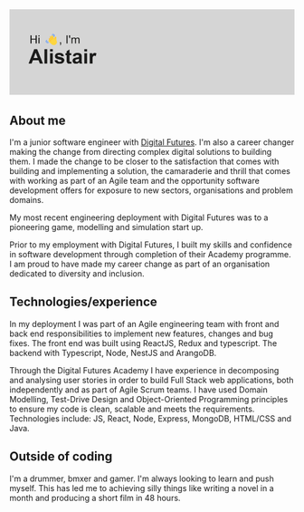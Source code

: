 <img src="https://github.com/gibbuk/gibbuk/blob/main/profile-banner-1st-name_grey.png" alt="banner that says Hi, I'm Alistair">

## About me
I'm a junior software engineer with [Digital Futures](https://digitalfutures.com/). I'm also a career changer making the change from directing complex digital solutions to building them. I made the change to be closer to the satisfaction that comes with building and implementing a solution, the camaraderie and thrill that comes with working as part of an Agile team and the opportunity software development offers for exposure to new sectors, organisations and problem domains.

My most recent engineering deployment with Digital Futures was to a pioneering game, modelling and simulation start up. 

Prior to my employment with Digital Futures, I built my skills and confidence in software development through completion of their Academy programme.  I am proud to have made my career change as part of an organisation dedicated to diversity and inclusion.
  
## Technologies/experience
In my deployment I was part of an Agile engineering team with front and back end responsibilities to implement new features, changes and bug fixes. The front end was built using ReactJS, Redux and typescript. The backend with Typescript, Node, NestJS and ArangoDB.

Through the Digital Futures Academy I have experience in decomposing and analysing user stories in order to build Full Stack web applications, both independently and as part of Agile Scrum teams. I have used Domain Modelling, Test-Drive Design and Object-Oriented Programming principles to ensure my code is clean, scalable and meets the requirements. Technologies include: JS, React, Node, Express, MongoDB, HTML/CSS and Java.

## Outside of coding
I'm a drummer, bmxer and gamer. I'm always looking to learn and push myself. This has led me to achieving silly things like writing a novel in a month and producing a short film in 48 hours.

<!--
**gibbuk/gibbuk** is a ✨ _special_ ✨ repository because its `README.md` (this file) appears on your GitHub profile.

Here are some ideas to get you started:

- 🔭 I’m currently working on ...
- 🌱 I’m currently learning ...
- 👯 I’m looking to collaborate on ...
- 🤔 I’m looking for help with ...
- 💬 Ask me about ...
- 📫 How to reach me: ...
- 😄 Pronouns: ...
- ⚡ Fun fact: ...
-->
